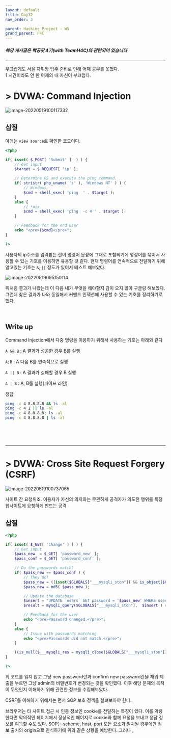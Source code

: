 ```yaml
---
layout: default
title: Day32
nav_order: 3

parent: Hacking Project - W5
grand_parent: P4C
---
```


##### 해당 게시글은 빡공팟 4기(with TeamH4C)와 관련되어 있습니다
-----
부끄럽게도 서울 자취방 입주 준비로 인해 어제 공부를 못했다.  
1 시간이라도 안 한 어제의 내 자신이 부끄럽다.

# > DVWA: Command Injection

![image-20220519100117332](../img/image-20220519100117332.png)

## 삽질



아래는 `view source`로 확인한 코드이다.

```php
<?php

if( isset( $_POST[ 'Submit' ]  ) ) {
    // Get input
    $target = $_REQUEST[ 'ip' ];

    // Determine OS and execute the ping command.
    if( stristr( php_uname( 's' ), 'Windows NT' ) ) {
        // Windows
        $cmd = shell_exec( 'ping  ' . $target );
    }
    else {
        // *nix
        $cmd = shell_exec( 'ping  -c 4 ' . $target );
    }

    // Feedback for the end user
    echo "<pre>{$cmd}</pre>";
}

?> 
```
사용자의 ip주소를 입력받는 란이 명령어 문장에 그대로 포함되기에 명령어를 묶어서 사용할 수 있는 기호를 이용하면 유용할 것 같다. 현재 명령어를 연속적으로 전달하기 위해 알고있는 기호는 `&`, `||` 정도가 있어서 테스트 해보았다.

![image-20220519095150114](../img/image-20220519095150114.png)

위처럼 결과가 나왔는데 이 다음 내가 무엇을 해야할지 감이 오지 않아 구글링 해보았다.  
그런데 찾은 결과가 나와 동일해서 커맨드 인젝션에 사용할 수 있는 기호를 정리하기로 했다.

<br>

## Write up

Command Injection에서 다중 명령을 이용하기 위해서 사용하는 기호는 아래와 같다

`A && B` : A 결과가 성공한 경우 B를 실행

`A;B` : A 다음 B를 연속적으로 실행

`A || B` : A 결과가 실패할 경우 B 실행

`A | B` : A, B를 실행(파이프 라인)

정답

```bash
ping -c 4 8.8.8.8 && ls -al
ping -c 4 1 || ls -al
ping -c 4 8.8.8.8; ls -al
ping -c 4 8.8.8.8 | ls -al
```

<br><br><br>

------


# > DVWA: Cross Site Request Forgery (CSRF)

![image-20220519100737065](../img/image-20220519100737065.png)

사이트 간 요청위조. 이용자가 자신의 의지와는 무관하게 공격자가 의도한 행위를 특정 웹사이트에 요청하게 만드는 공격

## 삽질

```php
<?php

if( isset( $_GET[ 'Change' ] ) ) {
    // Get input
    $pass_new  = $_GET[ 'password_new' ];
    $pass_conf = $_GET[ 'password_conf' ];

    // Do the passwords match?
    if( $pass_new == $pass_conf ) {
        // They do!
        $pass_new = ((isset($GLOBALS["___mysqli_ston"]) && is_object($GLOBALS["___mysqli_ston"])) ? mysqli_real_escape_string($GLOBALS["___mysqli_ston"],  $pass_new ) : ((trigger_error("[MySQLConverterToo] Fix the mysql_escape_string() call! This code does not work.", E_USER_ERROR)) ? "" : ""));
        $pass_new = md5( $pass_new );

        // Update the database
        $insert = "UPDATE `users` SET password = '$pass_new' WHERE user = '" . dvwaCurrentUser() . "';";
        $result = mysqli_query($GLOBALS["___mysqli_ston"],  $insert ) or die( '<pre>' . ((is_object($GLOBALS["___mysqli_ston"])) ? mysqli_error($GLOBALS["___mysqli_ston"]) : (($___mysqli_res = mysqli_connect_error()) ? $___mysqli_res : false)) . '</pre>' );

        // Feedback for the user
        echo "<pre>Password Changed.</pre>";
    }
    else {
        // Issue with passwords matching
        echo "<pre>Passwords did not match.</pre>";
    }

    ((is_null($___mysqli_res = mysqli_close($GLOBALS["___mysqli_ston"]))) ? false : $___mysqli_res);
}

?>
```

위 코드를 읽지 않고 그냥 new password란과 confirm new password란을 채워 제출을 누르면 그냥 admin의 비밀번호가 변경되는 것을 확인했다. 이후 해당 문제의 목적이 무엇인지 이해하기 위해 관련한 정보를 수집해보았다.

CSRF를 이해하기 위해서는 먼저 SOP 보호 정책을 살펴보아야 한다.

브라우저는 타 사이트 접근 시 인증 정보인 cookie를 전달하는 특징이 있다. 이를 악용한다면 악의적인 페이지에서 정상적인 페이지로 cookie와 함께 요청을 보내고 응답 정보를 획득할 수도 있다. SOP는 scheme, host, port 모든 요소가 일치될 경우에만 정보 출처의 origin으로 인식하기에 위와 같은 상황을 예방한다. 그러나 <img>, <style>, <script> 등의 태그는 SOP의 영향을 받지 않는다.

CSRF는 공격자가 클라이언트를 대상으로 작성한 스크립트를 이용자의 환경에서 트리거 함으로써 임의 요청을 보내는 공격이다. img, form 태그와 같이 헤더에 이용자의 인증 정보가 포함되는 HTTP 요청을 활용하고, Javascript의 location.href, window.open()과 같은 함수를 활용하여 임의 페이지 접속을 유도한다. 결과적으로 해당 스크립트를 트리거 시킨 이용자의 권한으로 임의 기능을 실행할 수 있다. 2008년 1080만 명의 개인정보가 유출되었던 옥션 해킹사건에 사용된 공격기법이라고 한다. 비밀번호 변경에 자주 악용된다나 뭐라나!

<br>

결과적으로 다른 페이지에 접근한 권한으로 CSRF 페이지로 비밀번호 변경 요청을 보내도록 하는 것이 이번 문제의 목표라고 생각했다. 그리하여  GET방식으로 통신하는 점을 감안하여 `img` 태그에 CSRF 페이지 정보를 포함한 URL request를 전송하도록 XSS페이지에 스크립트를 올려야겠다.



<br>

## Write up

XSS 페이지로 접근한 권한으로 CSRF 페이지로 요청을 보내 "admin"의 비밀번호를 변경할 것이다.

![image-20220519111649353](../img/image-20220519111649353.png)

<br>

XSS 페이지에 접속한 다음에 다음 구문을 작성한다.

`<img src="http://192.168.3.128/DVWA/vulnerabilities/csrf/?password_new=1234&password_conf=1234&Change=Change">`

이 때 Message 박스에 입력 길이가 제한적으로 나타나는데 이는 개발자 도구를 이용하여 아래 부분의 `maxlength` 속성 값을 50보다 더 크게 설정해주면 된다.



![image-20220519111935765](../img/image-20220519111935765.png)



이후 XSS 페이지에 접속을 해보면 아래처럼 스크립트가 추가되는데

![image-20220519112837829](../img/image-20220519112837829.png)

burp suite를 이용하여 확인할 수도 있지만 개발자 도구에서도 아래와 같은 통신 기록이 보인다.

![image-20220519113017956](../img/image-20220519113017956.png)



제대로 적용이 되는지 확인하기 위해 CSRF 페이지에서 비밀번호를 "qwer"로 변경한 뒤에 XSS 페이지에 접속해보면 다시 비밀번호가 "1234"로 변경되어 있는 부분을 확인할 수 있다. 이렇게 앞으로 admin 접속 시에 1234로 로그인을 하게 되었다.

<br><br><br>

-----

# > DVWA: File Inclusion

![image-20220521102322270](../img/image-20220521102322270.png)

문제를 보자 마자 무엇을 해야할지 감이 온다.  
군대에서도 그렇고 일반 웹 탐색에서도 습관처럼 해보던 시도를 해봐야할 것 같다.

## Write up



![image-20220521102349171](../img/image-20220521102349171.png)

file3.php를 눌러봤는데 URL 부분을 보니 GET 방식으로 인자를 전달하여 작업 중인 디렉토리의 파일을 읽어오는 형식인 듯하다. file1,2,3 다음은 4가 아닐까라는 게싱을 해보았다.



![image-20220521102257998](../img/image-20220521102257998.png)

그리고 문제로부터 칭찬을 받았다 *^^*
